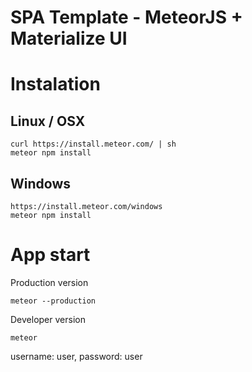 # SPA Template - MeteorJS + Materialize UI 


# Instalation

## Linux / OSX
```
curl https://install.meteor.com/ | sh
meteor npm install
```
## Windows
```
https://install.meteor.com/windows
meteor npm install
```


# App start

Production version
```
meteor --production
```
Developer version
```
meteor
```
username: user, password: user
